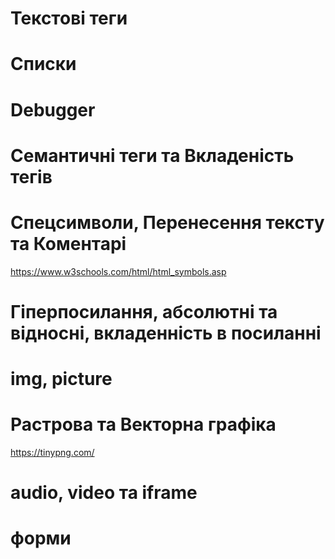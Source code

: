 # Текстові теги
# Списки
# Debugger
# Cемантичні теги та Вкладеність тегів
# Спецсимволи, Перенесення тексту та Коментарі
https://www.w3schools.com/html/html_symbols.asp

# Гіперпосилання, абсолютні та відносні, вкладенність в посиланні

# img, picture
# Растрова та Векторна графіка
https://tinypng.com/
# audio, video та iframe

# форми








